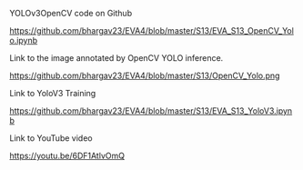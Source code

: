 YOLOv3OpenCV code on Github

https://github.com/bhargav23/EVA4/blob/master/S13/EVA_S13_OpenCV_Yolo.ipynb


Link to the image annotated by OpenCV YOLO inference. 

https://github.com/bhargav23/EVA4/blob/master/S13/OpenCV_Yolo.png 


Link to YoloV3 Training

https://github.com/bhargav23/EVA4/blob/master/S13/EVA_S13_YoloV3.ipynb 

Link to YouTube video 

https://youtu.be/6DF1AtlvOmQ




